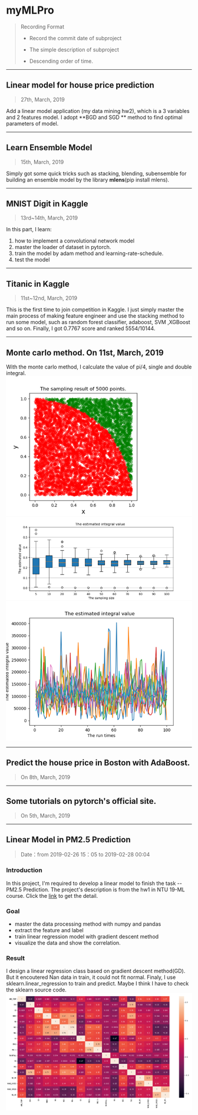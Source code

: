 # myMLPro

> Recording Format
> 
> * Record the commit date of subproject
> 
> * The simple description of subproject
> 
> * Descending order of time.

------

## Linear model for house price prediction

> 27th, March, 2019

Add a linear model application (my data mining hw2), which is a 3 variables and 2 features model. I adopt **BGD and SGD ** method to find optimal parameters of model.

------- 

## Learn Ensemble Model
> 15th, March, 2019 

Simply got some quick tricks such as stacking, blending, subensemble for building an ensemble model by the library **mlens**(pip install mlens).

-------

## MNIST Digit in Kaggle
> 13rd~14th, March, 2019

In this part, I learn: 
1. how to implement a convolutional network model
2. master the loader of dataset in pytorch. 
3. train the model by adam method and learning-rate-schedule. 
4. test the model 

-----

## Titanic in Kaggle 

>  11st~12nd, March, 2019

This is the first time to join competition in Kaggle. I just simply master the main process of making feature engineer and use the stacking method to run some model, such as random forest classifier, adaboost, SVM ,XGBoost and so on. Finally, I got 0.7767 score and ranked 5554/10144.

------

## Monte carlo method. On 11st, March, 2019

With the monte carlo method, I calculate the value of pi/4, single and double integral. 
![](https://raw.githubusercontent.com/JoshuaQYH/blogImage/master/img/20190312001417.png)
![](https://raw.githubusercontent.com/JoshuaQYH/blogImage/master/img/20190312001458.png)
![](https://raw.githubusercontent.com/JoshuaQYH/blogImage/master/img/20190312001518.png)

----

## Predict the house price in Boston with AdaBoost.  
> On 8th, March, 2019

------

## Some tutorials on pytorch's official site. 
> On 5th, March, 2019
-------------


## Linear Model in PM2.5 Prediction

> Date：from 2019-02-26 15：05 to 2019-02-28 00:04

### Introduction

In this project, I'm required to develop a linear model to finish the task -- PM2.5 Prediction. The project's description is from the hw1 in NTU 19-ML course. Click the [link](https://ntumlta2019.github.io/ml-web-hw1/) to get the detail.

### Goal

- master the data processing method with numpy and pandas
- extract the feature and label
- train linear regression model with gradient descent method
- visualize the data and show the correlation.

### Result

I design a linear regression class based on gradient descent method(GD). But it encoutered Nan data in train, it could not fit normal. 
Finaly, I use sklearn.linear_regression to train and predict. Maybe I think I have to check the sklearn source code. 
![](https://raw.githubusercontent.com/JoshuaQYH/blogImage/master/20190228002703.png)
